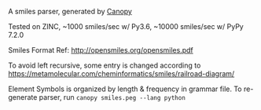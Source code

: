 A smiles parser, generated by [Canopy](http://canopy.jcoglan.com/)

Tested on ZINC, ~1000 smiles/sec w/ Py3.6, ~10000 smiles/sec w/ PyPy 7.2.0

Smiles Format Ref: http://opensmiles.org/opensmiles.pdf

To avoid left recursive, some entry is changed according to https://metamolecular.com/cheminformatics/smiles/railroad-diagram/

Element Symbols is organized by length & frequency in grammar file. To re-generate parser, run `canopy smiles.peg --lang python`